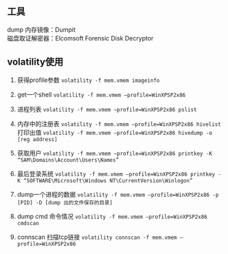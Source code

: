 ## 工具
dump 内存镜像：Dumpit  
磁盘取证解密器：Elcomsoft Forensic Disk Decryptor   
## volatility使用
1. 获得profile参数
`volatility -f mem.vmem imageinfo`

2. get一个shell
`volatility -f mem.vmem –profile=WinXPSP2x86`

3. 进程列表
`volatility -f mem.vmem –profile=WinXPSP2x86 pslist`

4. 内存中的注册表
`volatility -f mem.vmem –profile=WinXPSP2x86 hivelist`
打印出值
`volatility -f mem.vmem –profile=WinXPSP2x86 hivedump -o [reg address]` 

5. 获取用户
`volatility -f mem.vmem –profile=WinXPSP2x86 printkey -K “SAM\Domains\Account\Users\Names” `

6. 最后登录系统
`volatility -f mem.vmem –profile=WinXPSP2x86 printkey -K “SOFTWARE\Microsoft\Windows NT\CurrentVersion\Winlogon” `

7. dump一个进程的数据
`volatility -f mem.vmem –profile=WinXPSP2x86 -p [PID] -D [dump 出的文件保存的目录]`

8. dump cmd 命令情况
`volatility -f mem.vmem –profile=WinXPSP2x86 cmdscan`

9. connscan 扫描tcp链接
`volatility connscan -f mem.vmem –profile=WinXPSP2x86 `

